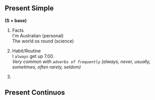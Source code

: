 ## Present Simple

**(S + base)**

1. Facts  
I'm Australian (personal)  
The world os round (science)  

2. Habit/Routine  
I `always` get up 7.00.  
*Very common with `adverbs of frequently` (always, never, usually, sometimes, often rarely, seldom)*

3. 


## Present Continuos
